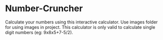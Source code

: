 # Number-Cruncher
Calculate your numbers using this interactive calculator.
Use images folder for using images in project. This calculator is only valid to calculate single digit numbers (eg: 9x8x5+7-5/2).
